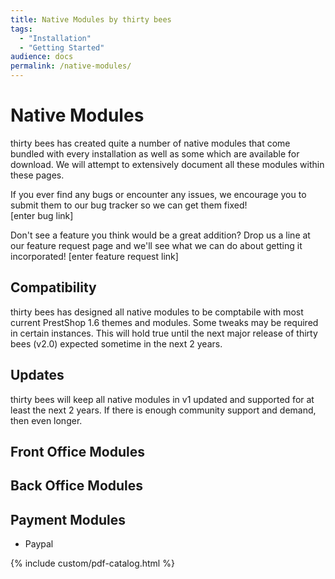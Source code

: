 ```yaml
---
title: Native Modules by thirty bees
tags:
  - "Installation"
  - "Getting Started"
audience: docs
permalink: /native-modules/
---
```


# Native Modules

thirty bees has created quite a number of native modules that come bundled with every installation as well as some which are available for download.  We will attempt to extensively document all these modules within these pages.  

If you ever find any bugs or encounter any issues, we encourage you to submit them to our bug tracker so we can get them fixed!  
[enter bug link]

Don't see a feature you think would be a great addition?  Drop us a line at our feature request page and we'll see what we can do about getting it incorporated!
[enter feature request link]

## Compatibility

thirty bees has designed all native modules to be comptabile with most current PrestShop 1.6 themes and modules.  Some tweaks may be required in certain instances.  This will hold true until the next major release of thirty bees (v2.0) expected sometime in the next 2 years.

## Updates

thirty bees will keep all native modules in v1 updated and supported for at least the next 2 years.  If there is enough community support and demand, then even longer.

## Front Office Modules

## Back Office Modules

## Payment Modules

- Paypal 

{% include custom/pdf-catalog.html %}